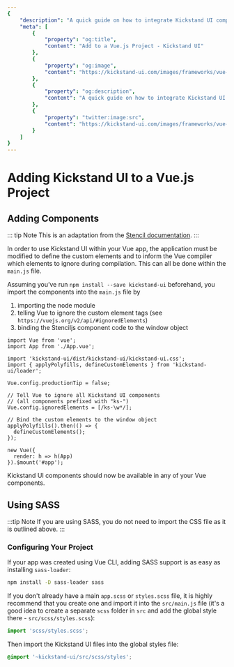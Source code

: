 ```yaml
---
{
    "description": "A quick guide on how to integrate Kickstand UI components into your Vue.js application.",
    "meta": [
        {
            "property": "og:title",
            "content": "Add to a Vue.js Project - Kickstand UI"
        },
        {
            "property": "og:image",
            "content": "https://kickstand-ui.com/images/frameworks/vue-and-kickstand.png"
        },
        {
            "property": "og:description",
            "content": "A quick guide on how to integrate Kickstand UI components into your Vue.js application."
        },
        {
            "property": "twitter:image:src",
            "content": "https://kickstand-ui.com/images/frameworks/vue-and-kickstand.png"
        }
    ]
}
---
```


# Adding Kickstand UI to a Vue.js Project

## Adding Components

::: tip Note
This is an adaptation from the [Stencil documentation](https://stenciljs.com/docs/vue).
:::

In order to use Kickstand UI within your Vue app, the application must be modified to define the custom elements and to inform the Vue compiler which elements to ignore during compilation. This can all be done within the `main.js` file.

Assuming you’ve run `npm install --save kickstand-ui` beforehand, you import the components into the `main.js` file by

1. importing the node module
2. telling Vue to ignore the custom element tags (see `https://vuejs.org/v2/api/#ignoredElements`)
3. binding the Stenciljs component code to the window object

```tsx
import Vue from 'vue';
import App from './App.vue';

import 'kickstand-ui/dist/kickstand-ui/kickstand-ui.css';
import { applyPolyfills, defineCustomElements } from 'kickstand-ui/loader';

Vue.config.productionTip = false;

// Tell Vue to ignore all Kickstand UI components 
// (all components prefixed with "ks-")
Vue.config.ignoredElements = [/ks-\w*/];

// Bind the custom elements to the window object
applyPolyfills().then(() => {
  defineCustomElements();
});

new Vue({
  render: h => h(App)
}).$mount('#app');
```

Kickstand UI components should now be available in any of your Vue components.

## Using SASS


:::tip Note
If you are using SASS, you do not need to import the CSS file as it is outlined above.
:::

### Configuring Your Project

If your app was created using Vue CLI, adding SASS support is as easy as installing `sass-loader`:

```bash
npm install -D sass-loader sass
```

If you don't already have a main `app.scss` or `styles.scss` file, it is highly recommend that you create one and import it into the `src/main.js` file (it's a good idea to create a separate `scss` folder in `src` and add the global style there - `src/scss/styles.scss`):

```js
import 'scss/styles.scss';
```

Then import the Kickstand UI files into the global styles file:

```css
@import '~kickstand-ui/src/scss/styles';
```
